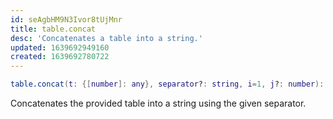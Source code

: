 ```yaml
---
id: seAgbHM9N3Ivor8tUjMnr
title: table.concat
desc: 'Concatenates a table into a string.'
updated: 1639692949160
created: 1639692780722
---
```

```Lua
table.concat(t: {[number]: any}, separator?: string, i=1, j?: number): string
```
Concatenates the provided table into a string using the given separator.
